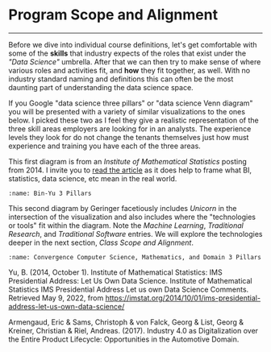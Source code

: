<!-- #region -->
# Program Scope and Alignment
---

Before we dive into individual course definitions, let's get comfortable with some of the **skills** that industry expects of the roles that exist under the *"Data Science"* umbrella. After that we can then try to make sense of where various roles and activities fit, and **how** they fit together, as well. With no industry standard naming and definitions this can often be the most daunting part of understanding the data science space.  

 If you Google "data science three pillars" or "data science Venn diagram" you will be presented with a variety of similar visualizations to the ones below. I picked these two as I feel they give a realistic representation of the three skill areas employers are looking for in an analysts. The experience levels they look for do not change the tenants themselves just how must experience and training you have each of the three areas.   
 
 This first diagram is from an *Institute of Mathematical Statistics* posting from 2014. I invite you to [read the article](https://imstat.org/2014/10/01/ims-presidential-address-let-us-own-data-science/) as it does help to frame what BI, statistics, data science, etc mean in the real world.  
 
 <!-- #endregion -->

``` {figure} ./images/Bin-Yu-figure1-original.png
:name: Bin-Yu 3 Pillars
```

<!-- #region -->
This second diagram by Geringer facetiously includes *Unicorn* in the intersection of the visualization and also includes where the "technologies or tools" fit within the diagram. Note the *Machine Learning*, *Traditional Research*, and *Traditional Software* entries.  We will explore the technologies deeper in the next section, *Class Scope and Alignment*. 

 <!-- #endregion -->
 
``` {figure} ./images/Data-science-as-convergence-between-computer-science-math-statistics-and-domain.jpg
:name: Convergence Computer Science, Mathematics, and Domain 3 Pillars
```

Yu, B. (2014, October 1). Institute of Mathematical Statistics: IMS Presidential Address: Let Us Own Data Science. Institute of Mathematical Statistics IMS Presidential Address Let us own Data Science Comments. Retrieved May 9, 2022, from https://imstat.org/2014/10/01/ims-presidential-address-let-us-own-data-science/   
  
Armengaud, Eric & Sams, Christoph & von Falck, Georg & List, Georg & Kreiner, Christian & Riel, Andreas. (2017). Industry 4.0 as Digitalization over the Entire Product Lifecycle: Opportunities in the Automotive Domain. 


